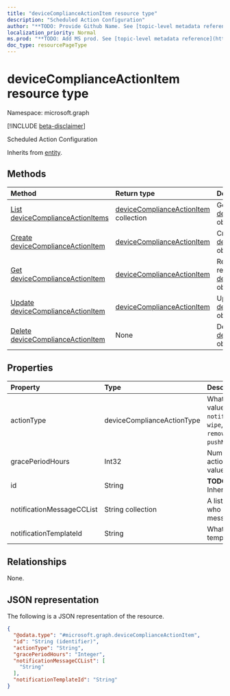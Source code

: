```yaml
---
title: "deviceComplianceActionItem resource type"
description: "Scheduled Action Configuration"
author: "**TODO: Provide Github Name. See [topic-level metadata reference](https://msgo.azurewebsites.net/add/document/guidelines/metadata.html#topic-level-metadata)**"
localization_priority: Normal
ms.prod: "**TODO: Add MS prod. See [topic-level metadata reference](https://msgo.azurewebsites.net/add/document/guidelines/metadata.html#topic-level-metadata)**"
doc_type: resourcePageType
---
```


# deviceComplianceActionItem resource type

Namespace: microsoft.graph

[!INCLUDE [beta-disclaimer](../../includes/beta-disclaimer.md)]

Scheduled Action Configuration


Inherits from [entity](../resources/entity.md).

## Methods
|Method|Return type|Description|
|:---|:---|:---|
|[List deviceComplianceActionItems](../api/devicecomplianceactionitem-list.md)|[deviceComplianceActionItem](../resources/devicecomplianceactionitem.md) collection|Get a list of the [deviceComplianceActionItem](../resources/devicecomplianceactionitem.md) objects and their properties.|
|[Create deviceComplianceActionItem](../api/devicecomplianceactionitem-create.md)|[deviceComplianceActionItem](../resources/devicecomplianceactionitem.md)|Create a new [deviceComplianceActionItem](../resources/devicecomplianceactionitem.md) object.|
|[Get deviceComplianceActionItem](../api/devicecomplianceactionitem-get.md)|[deviceComplianceActionItem](../resources/devicecomplianceactionitem.md)|Read the properties and relationships of a [deviceComplianceActionItem](../resources/devicecomplianceactionitem.md) object.|
|[Update deviceComplianceActionItem](../api/devicecomplianceactionitem-update.md)|[deviceComplianceActionItem](../resources/devicecomplianceactionitem.md)|Update the properties of a [deviceComplianceActionItem](../resources/devicecomplianceactionitem.md) object.|
|[Delete deviceComplianceActionItem](../api/devicecomplianceactionitem-delete.md)|None|Deletes a [deviceComplianceActionItem](../resources/devicecomplianceactionitem.md) object.|

## Properties
|Property|Type|Description|
|:---|:---|:---|
|actionType|deviceComplianceActionType|What action to take. Possible values are: `noAction`, `notification`, `block`, `retire`, `wipe`, `removeResourceAccessProfiles`, `pushNotification`, `remoteLock`.|
|gracePeriodHours|Int32|Number of hours to wait till the action will be enforced. Valid values 0 to 8760|
|id|String|**TODO: Add Description** Inherited from [entity](../resources/entity.md).|
|notificationMessageCCList|String collection|A list of group IDs to speicify who to CC this notification message to.|
|notificationTemplateId|String|What notification Message template to use|

## Relationships
None.

## JSON representation
The following is a JSON representation of the resource.
<!-- {
  "blockType": "resource",
  "keyProperty": "id",
  "@odata.type": "microsoft.graph.deviceComplianceActionItem",
  "baseType": "microsoft.graph.entity",
  "openType": false
}
-->
``` json
{
  "@odata.type": "#microsoft.graph.deviceComplianceActionItem",
  "id": "String (identifier)",
  "actionType": "String",
  "gracePeriodHours": "Integer",
  "notificationMessageCCList": [
    "String"
  ],
  "notificationTemplateId": "String"
}
```

